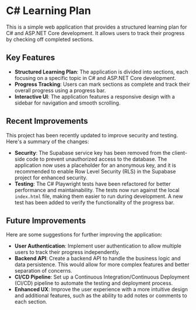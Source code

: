 # C# Learning Plan

This is a simple web application that provides a structured learning plan for C# and ASP.NET Core development. It allows users to track their progress by checking off completed sections.

## Key Features

*   **Structured Learning Plan**: The application is divided into sections, each focusing on a specific topic in C# and ASP.NET Core development.
*   **Progress Tracking**: Users can mark sections as complete and track their overall progress using a progress bar.
*   **Interactive UI**: The application features a responsive design with a sidebar for navigation and smooth scrolling.

## Recent Improvements

This project has been recently updated to improve security and testing. Here's a summary of the changes:

*   **Security**: The Supabase service key has been removed from the client-side code to prevent unauthorized access to the database. The application now uses a placeholder for an anonymous key, and it is recommended to enable Row Level Security (RLS) in the Supabase project for enhanced security.
*   **Testing**: The C# Playwright tests have been refactored for better performance and maintainability. The tests now run against the local `index.html` file, making them easier to run during development. A new test has been added to verify the functionality of the progress bar.

## Future Improvements

Here are some suggestions for further improving the application:

*   **User Authentication**: Implement user authentication to allow multiple users to track their progress independently.
*   **Backend API**: Create a backend API to handle the business logic and data persistence. This would allow for more complex features and better separation of concerns.
*   **CI/CD Pipeline**: Set up a Continuous Integration/Continuous Deployment (CI/CD) pipeline to automate the testing and deployment process.
*   **Enhanced UX**: Improve the user experience with a more intuitive design and additional features, such as the ability to add notes or comments to each section.
